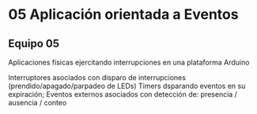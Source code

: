 # 05 Aplicación orientada a Eventos
## Equipo 05

Aplicaciones físicas ejercitando interrupciones en una plataforma Arduino

Interruptores asociados con disparo de interrupciones (prendido/apagado/parpadeo de LEDs) Timers dsparando eventos en su expiración; Eventos externos asociados con detección de: presencia / ausencia / conteo

